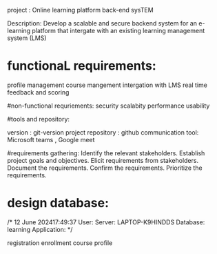 project : Online learning platform back-end sysTEM

Description: Develop a scalable  and secure backend system for an  e-learning platform that intergate with an existing learning management system (LMS)

# functionaL requirements:
profile management
course mangement
intergation with LMS
real time feedback and scoring

#non-functional requriements:
security
scalabity
performance
usability


#tools and repository:

version : git-version
project repository : github
communication tool: Microsoft teams , Google meet


#requirements gathering:
Identify the relevant stakeholders.
Establish project goals and objectives.
Elicit requirements from stakeholders.
Document the requirements.
Confirm the requirements.
Prioritize the requirements.
# design database:
/*
   12 June 202417:49:37
   User: 
   Server: LAPTOP-K9HINDDS
   Database: learning
   Application: 
*/

registration
enrollment
course
profile


